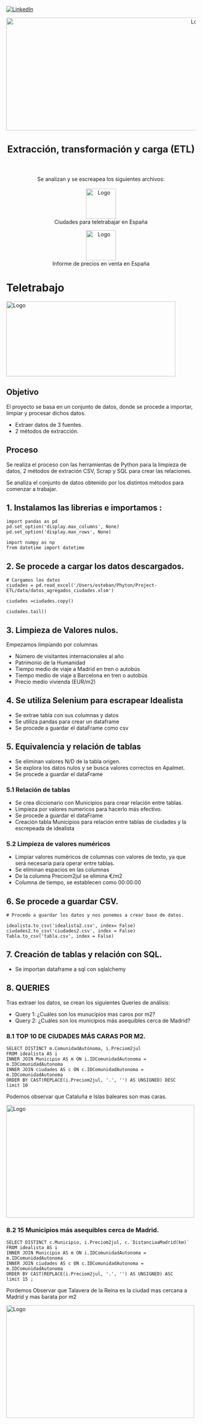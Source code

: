 [![LinkedIn][linkedin-shield]][linkedin-url]
<!-- PROJECT LOGO -->

<div align="center">
  <a href="https://github.com/esteban-bit/sql-data-base-building">
    <img src= "imagenes/etl.png" alt="Logo" width="1000" height="300">
  </a>

  <h3 align="center" style="font-size: 25px">Extracción, transformación y carga (ETL)</h3>
    <br />

  <p align="center">
    Se analizan y se escreapea los siguientes archivos:
    <br />
    <br />
        <a href="https://www.kaggle.com/datasets/amerono/ciudades-para-teletrabajar-en-espaa">
        <img src="imagenes/kaggle.png" alt="Logo" width="80" height="80">
    </a>
    <br />
    <a >Ciudades para teletrabajar en España</a>
  </p>

  <a href="https://www.idealista.com/sala-de-prensa/informes-precio-vivienda/venta/report/">
        <img src="imagenes/selenium.png" alt="Logo" width="80" height="80">
        </a>
    <br />
    <a >Informe de precios en venta en España</a>
  </p>
    
</div> 

# Teletrabajo

 <img src="imagenes/ley.png" alt="Logo" width="450" height="200">

## Objetivo

  El proyecto se basa en un conjunto de datos, donde se procede a importar, limpiar y procesar dichos datos.

  * Extraer datos de 3 fuentes.
  * 2 métodos de extracción.
  
## Proceso

Se realiza el proceso con las herramientas de Python para la limpieza de datos, 2 métodos de extración CSV, Scrap y SQL para crear las relaciones.

Se analiza el conjunto de datos obtenido por los distintos métodos para comenzar a trabajar.

## 1. Instalamos las librerias e importamos :
```
import pandas as pd
pd.set_option('display.max_columns', None)
pd.set_option('display.max_rows', None)

import numpy as np
from datetime import datetime
```
## 2. Se procede a cargar los datos descargados.
```
# Cargamos los datos
ciudades = pd.read_excel('/Users/esteban/Phyton/Project-ETL/data/datos_agregados_ciudades.xlsm')

ciudades =ciudades.copy()

ciudades.tail()
```
## 3. Limpieza de Valores nulos.

Empezamos limpiando por columnas

- Número de visitantes internacionales al año
- Patrimonio de la Humanidad
- Tiempo medio de viaje a Madrid en tren o autobús
- Tiempo medio de viaje a Barcelona en tren o autobús
- Precio medio vivienda (EUR/m2)

## 4. Se utiliza Selenium para escrapear Idealista

- Se extrae tabla con sus columnas y datos
- Se utiliza pandas para crear un dataframe
- Se procede a guardar el dataFrame como csv

## 5. Equivalencia y relación de tablas

- Se eliminan valores N/D de la tabla origen.
- Se explora los datos nulos y se busca valores correctos en Apalmet.
- Se procede a guardar el dataFrame

### 5.1 Relación de tablas

- Se crea diccionario con Municipios para crear relación entre tablas.
- Limpieza por valores numericos para hacerlo más efectivo.
- Se procede a guardar el dataFrame
- Creación tabla Municipios para relación entre tablas de ciudades y la escrepeada de idealista

### 5.2 Limpieza de valores numéricos

- Limpiar valores numéricos de columnas con valores de texto, ya que será necesaria para operar entre tablas.
- Se eliminan espacios en las columnas
- De la columna Preciom2jul se elimina €/m2
- Columna de tiempo, se establecen como 00:00:00

## 6. Se procede a guardar CSV.

```
# Procedo a guardar los datos y nos ponemos a crear base de datos.

idealista.to_csv('idealista2.csv', index= False)
ciudades2.to_csv('ciudades2.csv', index = False)
Tabla.to_csv('tabla.csv', index = False)
```
## 7. Creación de tablas y relación con SQL.

- Se importan dataframe a sql con sqlalchemy


## 8. QUERIES

Tras extraer los datos, se crean los siguientes Queries de análisis:

- Query 1: ¿Cuáles son los munucipios mas caros por m2?
- Query 2: ¿Cuáles son los municipios más asequibles cerca de Madrid?

### 8.1 TOP 10 DE CIUDADES MÁS CARAS POR M2.

``` 
SELECT DISTINCT m.ComunidadAutónoma, i.Preciom2jul
FROM idealista AS i
INNER JOIN Municipio AS m ON i.IDComunidadAutonoma = m.IDComunidadAutonoma
INNER JOIN ciudades AS c ON c.IDComunidadAutonoma = m.IDComunidadAutonoma
ORDER BY CAST(REPLACE(i.Preciom2jul, '.', '') AS UNSIGNED) DESC
limit 10
```
Podemos observar que Cataluña e Islas baleares son mas caras. 

<img src="imagenes/10.png" alt="Logo" width="500" height="300">

### 8.2 15 Municipios más asequibles cerca de Madrid.
```
SELECT DISTINCT c.Municipio, i.Preciom2jul, c.`DistanciaaMadrid(km)`
FROM idealista AS i
INNER JOIN Municipio AS m ON i.IDComunidadAutonoma = m.IDComunidadAutonoma
INNER JOIN ciudades AS c ON c.IDComunidadAutonoma = m.IDComunidadAutonoma
ORDER BY CAST(REPLACE(i.Preciom2jul, '.', '') AS UNSIGNED) ASC
limit 15 ;
```
Pordemos Observar que Talavera de la Reina es la ciudad mas cercana a Madrid y mas barata por m2

<img src="imagenes/madrid.png" alt="Logo" width="500" height="300">

<!-- MARKDOWN LINKS & IMAGES -->
<!-- https://www.markdownguide.org/basic-syntax/#reference-style-links -->
[linkedin-shield]: https://img.shields.io/badge/-LinkedIn-black.svg?style=for-the-badge&logo=linkedin&colorB=555
[linkedin-url]: https://www.linkedin.com/in/esteban-cardona-60163685/